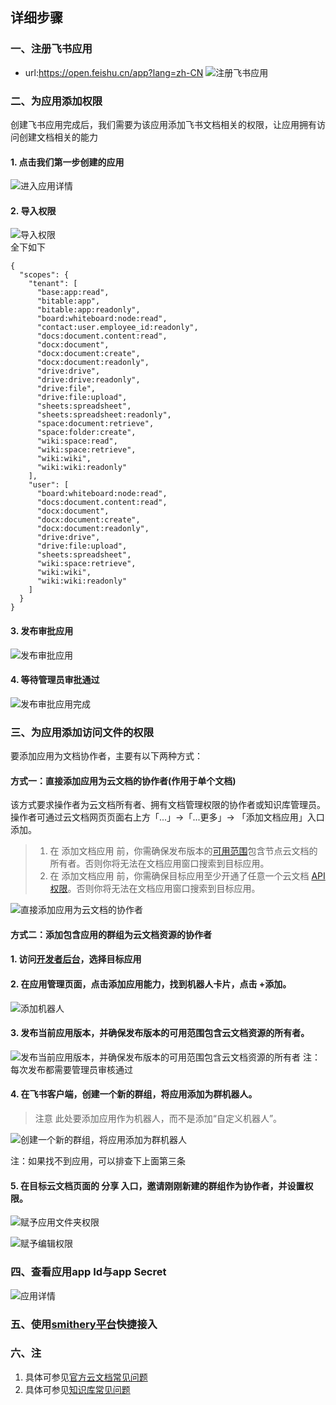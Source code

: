 
## 详细步骤
### 一、注册飞书应用
* url:https://open.feishu.cn/app?lang=zh-CN
  ![注册飞书应用](image/register_application.png)
### 二、为应用添加权限
创建飞书应用完成后，我们需要为该应用添加飞书文档相关的权限，让应用拥有访问创建文档相关的能力
#### 1. 点击我们第一步创建的应用
![进入应用详情](image/entry_application_detail.png)
#### 2. 导入权限
![导入权限](image/Import_permissions.png)   
全下如下
```
{
  "scopes": {
    "tenant": [
      "base:app:read",
      "bitable:app",
      "bitable:app:readonly",
      "board:whiteboard:node:read",
      "contact:user.employee_id:readonly",
      "docs:document.content:read",
      "docx:document",
      "docx:document:create",
      "docx:document:readonly",
      "drive:drive",
      "drive:drive:readonly",
      "drive:file",
      "drive:file:upload",
      "sheets:spreadsheet",
      "sheets:spreadsheet:readonly",
      "space:document:retrieve",
      "space:folder:create",
      "wiki:space:read",
      "wiki:space:retrieve",
      "wiki:wiki",
      "wiki:wiki:readonly"
    ],
    "user": [
      "board:whiteboard:node:read",
      "docs:document.content:read",
      "docx:document",
      "docx:document:create",
      "docx:document:readonly",
      "drive:drive",
      "drive:file:upload",
      "sheets:spreadsheet",
      "wiki:space:retrieve",
      "wiki:wiki",
      "wiki:wiki:readonly"
    ]
  }
}
```
#### 3. 发布审批应用
![发布审批应用](image/release.png)
#### 4. 等待管理员审批通过
![发布审批应用完成](image/complete_permissions.png)

### 三、为应用添加访问文件的权限
要添加应用为文档协作者，主要有以下两种方式：
#### 方式一：直接添加应用为云文档的协作者(作用于单个文档)
该方式要求操作者为云文档所有者、拥有文档管理权限的协作者或知识库管理员。操作者可通过云文档网页页面右上方「...」->「...更多」-> 「添加文档应用」入口添加。
> 1. 在 添加文档应用 前，你需确保发布版本的[可用范围](https://open.feishu.cn/document/develop-process/test-and-release-app/availability)包含节点云文档的所有者。否则你将无法在文档应用窗口搜索到目标应用。
> 2. 在 添加文档应用 前，你需确保目标应用至少开通了任意一个云文档 [API 权限](https://open.feishu.cn/document/server-docs/application-scope/scope-list)。否则你将无法在文档应用窗口搜索到目标应用。

![直接添加应用为云文档的协作者](image/add_file_permission_1.png)

#### 方式二：添加包含应用的群组为云文档资源的协作者
#### 1. 访问[开发者后台](https://open.feishu.cn/app)，选择目标应用

#### 2. 在应用管理页面，点击添加应用能力，找到机器人卡片，点击 +添加。
![添加机器人](image/add_robot.png)

#### 3. 发布当前应用版本，并确保发布版本的可用范围包含云文档资源的所有者。
![发布当前应用版本，并确保发布版本的可用范围包含云文档资源的所有者](image/change_permission_range.png)
注：每次发布都需要管理员审核通过

#### 4. 在飞书客户端，创建一个新的群组，将应用添加为群机器人。
>注意 此处要添加应用作为机器人，而不是添加“自定义机器人”。

![创建一个新的群组，将应用添加为群机器人](image/create_group_and_add_application.gif)

注：如果找不到应用，可以排查下上面第三条

#### 5. 在目标云文档页面的 分享 入口，邀请刚刚新建的群组作为协作者，并设置权限。
![赋予应用文件夹权限](image/share_folder_to_group.png)

![赋予编辑权限](image/add_edit_permission.png)

### 四、查看应用app Id与app Secret 
![应用详情](image/appid.png)


### 五、使用[smithery平台](https://smithery.ai/server/@cso1z/feishu-mcp)快捷接入


### 六、注
1. 具体可参见[官方云文档常见问题](https://open.feishu.cn/document/server-docs/docs/faq)
1. 具体可参见[知识库常见问题](https://open.feishu.cn/document/server-docs/docs/wiki-v2/wiki-qa)
